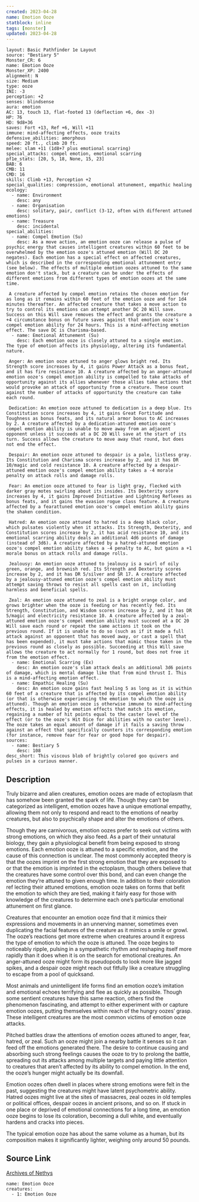 ```yaml
---
created: 2023-04-28
name: Emotion Ooze
statblock: inline
tags: [monster]
updated: 2023-04-28
---
```

```statblock
layout: Basic Pathfinder 1e Layout
source: "Bestiary 5"
Monster_CR: 6
name: Emotion Ooze
Monster_XP: 2400
alignment: N
size: Medium
type: ooze
INI: -3
perception: +2
senses: blindsense
aura: emotion
AC: 13, touch 13, flat-footed 13 (deflection +6, dex -3)
HP: 76
HD: 9d8+36
saves: Fort +13, Ref +6, Will +11
immune: mind-affecting effects, ooze traits
defensive_abilities: amorphous
speed: 20 ft., climb 20 ft.
melee: slam +11 (1d8+7 plus emotional scarring)
special_attacks: compel emotion, emotional scarring
pf1e_stats: [20, 5, 18, None, 15, 23]
BAB: 6
CMB: 11
CMD: 16
skills: Climb +13, Perception +2
special_qualities: compression, emotional attunement, empathic healing
ecology:
  - name: Environment
    desc: any
  - name: Organisation
    desc: solitary, pair, conflict (3-12, often with different attuned emotions)
  - name: Treasure
    desc: incidental
special_abilities:
  - name: Compel Emotion (Su)
    desc: As a move action, an emotion ooze can release a pulse of psychic energy that causes intelligent creatures within 60 feet to be overwhelmed by the emotion ooze's attuned emotion (Will DC 20 negates). Each emotion has a special effect on affected creatures, which is described in the corresponding emotional attunement entry (see below). The effects of multiple emotion oozes attuned to the same emotion don't stack, but a creature can be under the effects of different emotions from different types of emotion oozes at the same time.

 A creature affected by compel emotion retains the chosen emotion for as long as it remains within 60 feet of the emotion ooze and for 1d4 minutes thereafter. An affected creature that takes a move action to try to control its emotions can attempt another DC 20 Will save. Success on this Will save removes the effect and grants the creature a +4 circumstance bonus on future saves against that emotion ooze's compel emotion ability for 24 hours. This is a mind-affecting emotion effect. The save DC is Charisma-based.
  - name: Emotional Attunement (Su)
    desc: Each emotion ooze is closely attuned to a single emotion. The type of emotion affects its physiology, altering its fundamental nature.

 Anger: An emotion ooze attuned to anger glows bright red. Its Strength score increases by 4, it gains Power Attack as a bonus feat, and it has fire resistance 10. A creature affected by an anger-attuned emotion ooze's compel emotion ability is compelled to take attacks of opportunity against its allies whenever those allies take actions that would provoke an attack of opportunity from a creature. These count against the number of attacks of opportunity the creature can take each round.

 Dedication: An emotion ooze attuned to dedication is a deep blue. Its Constitution score increases by 4, it gains Great Fortitude and Toughness as bonus feats, and its natural armor bonus to AC increases by 2. A creature affected by a dedication-attuned emotion ooze's compel emotion ability is unable to move away from an adjacent opponent unless it succeeds at a DC 20 Will save at the start of its turn. Success allows the creature to move away that round, but does not end the effect.

 Despair: An emotion ooze attuned to despair is a pale, listless gray. Its Constitution and Charisma scores increase by 2, and it has DR 10/magic and cold resistance 10. A creature affected by a despair-attuned emotion ooze's compel emotion ability takes a -4 morale penalty on attack rolls and damage rolls.

 Fear: An emotion ooze attuned to fear is light gray, flecked with darker gray motes swirling about its insides. Its Dexterity score increases by 4, it gains Improved Initiative and Lightning Reflexes as bonus feats, and it gains the evasion rogue class feature. A creature affected by a fearattuned emotion ooze's compel emotion ability gains the shaken condition.

 Hatred: An emotion ooze attuned to hatred is a deep black color, which pulsates violently when it attacks. Its Strength, Dexterity, and Constitution scores increase by 2, it has acid resistance 10, and its emotional scarring ability deals an additional 4d6 points of damage (instead of 3d6). A creature affected by a hatred-attuned emotion ooze's compel emotion ability takes a -4 penalty to AC, but gains a +1 morale bonus on attack rolls and damage rolls.

 Jealousy: An emotion ooze attuned to jealousy is a swirl of oily green, orange, and brownish red. Its Strength and Dexterity scores increase by 2, and it has DR 5/silver and SR 17. A creature affected by a jealousy-attuned emotion ooze's compel emotion ability must attempt saving throws to resist all spells cast on it, including harmless and beneficial spells.

 Zeal: An emotion ooze attuned to zeal is a bright orange color, and grows brighter when the ooze is feeding or has recently fed. Its Strength, Constitution, and Wisdom scores increase by 2, and it has DR 5/magic and electricity resistance 10. A creature affected by a zeal-attuned emotion ooze's compel emotion ability must succeed at a DC 20 Will save each round or repeat the same actions it took on the previous round. If it is unable to do so (such as if it made a full attack against an opponent that has moved away, or cast a spell that has been expended), it must take actions that mimic those taken in the previous round as closely as possible. Succeeding at this Will save allows the creature to act normally for 1 round, but does not free it from the emotion effect.
  - name: Emotional Scarring (Ex)
    desc: An emotion ooze's slam attack deals an additional 3d6 points of damage, which is mental damage like that from mind thrust I. This is a mind-affecting emotion effect.
  - name: Empathic Healing (Su)
    desc: An emotion ooze gains fast healing 5 as long as it is within 60 feet of a creature that is affected by its compel emotion ability (or that is otherwise experiencing the emotion to which the ooze is attuned). Though an emotion ooze is otherwise immune to mind-affecting effects, it is healed by emotion effects that match its emotion, regaining a number of hit points equal to the caster level of the effect (or to the ooze's Hit Dice for abilities with no caster level). The ooze takes an equal amount of damage if it fails a saving throw against an effect that specifically counters its corresponding emotion (for instance, remove fear for fear or good hope for despair).
sources:
  - name: Bestiary 5
    desc: 108
desc_short: This viscous blob of brightly colored goo quivers and pulses in a curious manner.
```
## Description
Truly bizarre and alien creatures, emotion oozes are made of ectoplasm that has somehow been granted the spark of life. Though they can’t be categorized as intelligent, emotion oozes have a unique emotional empathy, allowing them not only to respond and react to the emotions of nearby creatures, but also to psychically shape and alter the emotions of others.

 Though they are carnivorous, emotion oozes prefer to seek out victims with strong emotions, on which they also feed. As a part of their unnatural biology, they gain a physiological benefit from being exposed to strong emotions. Each emotion ooze is attuned to a specific emotion, and the cause of this connection is unclear. The most commonly accepted theory is that the oozes imprint on the first strong emotion that they are exposed to or that the emotion is imprinted in the ectoplasm, though others believe that the creatures have some control over this bond, and can even change the emotion they’re attuned to given enough time. In addition to their coloration ref lecting their attuned emotions, emotion ooze takes on forms that befit the emotion to which they are tied, making it fairly easy for those with knowledge of the creatures to determine each one’s particular emotional attunement on first glance.

 Creatures that encounter an emotion ooze find that it mimics their expressions and movements in an unnerving manner, sometimes even duplicating the facial features of the creature as it mimics a smile or growl. The ooze’s reactions get more extreme when creatures around it express the type of emotion to which the ooze is attuned. The ooze begins to noticeably ripple, pulsing in a sympathetic rhythm and reshaping itself more rapidly than it does when it is on the search for emotional creatures. An anger-attuned ooze might form its pseudopods to look more like jagged spikes, and a despair ooze might reach out fitfully like a creature struggling to escape from a pool of quicksand.

 Most animals and unintelligent life forms find an emotion ooze’s imitation and emotional echoes terrifying and flee as quickly as possible. Though some sentient creatures have this same reaction, others find the phenomenon fascinating, and attempt to either experiment with or capture emotion oozes, putting themselves within reach of the hungry oozes’ grasp. These intelligent creatures are the most common victims of emotion ooze attacks.

 Pitched battles draw the attentions of emotion oozes attuned to anger, fear, hatred, or zeal. Such an ooze might join a nearby battle it senses so it can feed off the emotions generated there. The desire to continue causing and absorbing such strong feelings causes the ooze to try to prolong the battle, spreading out its attacks among multiple targets and paying little attention to creatures that aren’t affected by its ability to compel emotion. In the end, the ooze’s hunger might actually be its downfall.

 Emotion oozes often dwell in places where strong emotions were felt in the past, suggesting the creatures might have latent psychometric ability. Hatred oozes might live at the sites of massacres, zeal oozes in old temples or political offices, despair oozes in ancient prisons, and so on. If stuck in one place or deprived of emotional connections for a long time, an emotion ooze begins to lose its coloration, becoming a dull white, and eventually hardens and cracks into pieces.

 The typical emotion ooze has about the same volume as a human, but its composition makes it significantly lighter, weighing only around 50 pounds.
## Source Link
[Archives of Nethys](https://aonprd.com/MonsterDisplay.aspx?ItemName=Emotion%20Ooze)
```encounter-table
name: Emotion Ooze
creatures:
  - 1: Emotion Ooze
```
